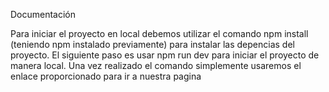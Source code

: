 Documentación 

Para iniciar el proyecto en local debemos utilizar el comando npm install (teniendo npm instalado previamente) para instalar las depencias del proyecto.
El siguiente paso es usar npm run dev para iniciar el proyecto de manera local. Una vez realizado el comando simplemente usaremos el enlace proporcionado para ir a nuestra pagina
